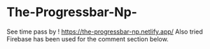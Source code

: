 # The-Progressbar-Np-
See time pass by ! 
https://the-progressbar-np.netlify.app/
Also tried Firebase has been used for the comment section below.

